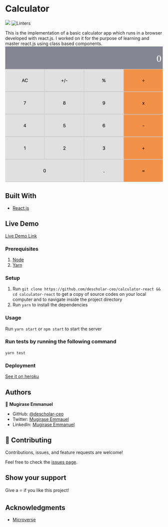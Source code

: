 # Calculator
![](https://img.shields.io/badge/Microverse-blueviolet) ![Linters](https://github.com/descholar-ceo/calculator-react/workflows/Linters/badge.svg)

This is the implementation of a basic calculator app which runs in a browser developed with react.js. I worked on it for the purpose of learning and master react.js using class based components.
![screenshot](./public/calculator.png)

## Built With
- [React.js](https://reactjs.org/)

## Live Demo

[Live Demo Link](https://livedemo.com)


### Prerequisites
1. [Node](https://nodejs.org/)
2. [Yarn](https://yarnpkg.com/)
### Setup
1. Run `git clone https://github.com/descholar-ceo/calculator-react && cd calculator-react` to get a copy of source codes on your local computer and to navigate inside the project directory
2. Run `yarn` to install the dependencies
### Usage
Run `yarn start` or `npm start` to start the server

### Run tests by running the following command
`yarn test`

### Deployment
[See it on heroku](https://descholar-calculator-react.herokuapp.com/)

## Authors

:man: **Mugirase Emmanuel**

- GitHub: [@descholar-ceo](https://github.com/descholar-ceo)
- Twitter: [Mugirase Emmauel](https://twitter.com/descholar3)
- LinkedIn: [Mugirase Emmanuel](https://linkedin.com/in/mugirase-emmanuel)

## 🤝 Contributing

Contributions, issues, and feature requests are welcome!

Feel free to check the [issues page](https://github.com/descholar-ceo/calculator-react/issues).

## Show your support

Give a ⭐️ if you like this project!

## Acknowledgments

- [Microverse](https://microverse.org)
